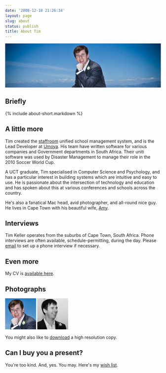 ```yaml
---
date: '2008-12-18 21:26:34'
layout: page
slug: about
status: publish
title: About Tim
---
```


<div class="wide-image">
  	<img src="/img/about-tim-marquee.jpg" alt="Tim Keller">
</div>

## Briefly

{% include about-short.markdown %}

## A little more

Tim created the [staffroom](http://mystaffroom.net) unified school management system, and is the Lead Developer at [Umoya](http://umoya.net). His team have written software for various companies and Government departments in South Africa. Their uniti software was used by Disaster Management to manage their role in the 2010 Soccer World Cup.

A UCT graduate, Tim specialised in Computer Science and Psychology, and has a particular interest in building systems which are intuitive and easy to use. He is passionate about the intersection of technology and education and has spoken about this at various conferences and schools across the country.

He's also a fanatical Mac head, avid photographer, and all-round nice guy. He lives in Cape Town with his beautiful wife, [Amy](http://cre8thoughts.com).

## Interviews

Tim Keller operates from the suburbs of Cape Town, South Africa. Phone interviews are often available, schedule-permitting, during the day. Please [email](/contact) to set up a phone interview if necessary.

## Even more

My CV is [available here](/cv).

## Photographs

<a href="/img/bio-tim-colour.jpg" target="_blank"><img src="/img/bio-tim-colour.jpg" class="img img-rounded" width="100px"></a>
<a href="/img/bio-tim-bw.jpg" target="_blank"><img src="/img/bio-tim-bw.jpg" class="img img-rounded" width="100px"></a>

You might also like to <a href="/img/bio-tim-colour-full.jpg" target="_blank">download</a> a high resolution copy.

## Can I buy you a present?

You're too kind. And, yes. You may. Here's my <a href="http://www.amazon.com/registry/wishlist/12RF3H3TXA7CX/ref=cm_wl_rlist_go_o_T1-1" target="_blank">wish list</a>.